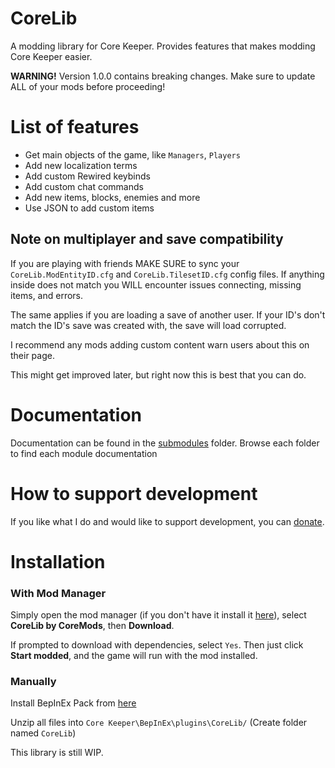 # CoreLib
A modding library for Core Keeper. Provides features that makes modding Core Keeper easier.

**WARNING!** Version 1.0.0 contains breaking changes. Make sure to update ALL of your mods before proceeding!

# List of features
- Get main objects of the game, like `Managers`, `Players`
- Add new localization terms
- Add custom Rewired keybinds
- Add custom chat commands
- Add new items, blocks, enemies and more
- Use JSON to add custom items

## Note on multiplayer and save compatibility
If you are playing with friends MAKE SURE to sync your `CoreLib.ModEntityID.cfg` and `CoreLib.TilesetID.cfg` config files. If anything inside does not match you WILL encounter issues connecting, missing items, and errors.

The same applies if you are loading a save of another user. If your ID's don't match the ID's save was created with, the save will load corrupted.

I recommend any mods adding custom content warn users about this on their page.

This might get improved later, but right now this is best that you can do.

# Documentation
Documentation can be found in the [submodules](https://github.com/Jrprogrammer/CoreLib/tree/master/CoreLib/Submodules) folder. Browse each folder to find each module documentation

# How to support development
If you like what I do and would like to support development, you can [donate](https://boosty.to/kremnev8).

# Installation
### With Mod Manager

Simply open the mod manager (if you don't have it install it [here](https://dsp.thunderstore.io/package/ebkr/r2modman/)), select **CoreLib by CoreMods**, then **Download**.

If prompted to download with dependencies, select `Yes`.
Then just click **Start modded**, and the game will run with the mod installed.

### Manually
Install BepInEx Pack from [here](https://core-keeper.thunderstore.io/package/BepInEx/BepInExPack_Core_Keeper/)<br/>

Unzip all files into `Core Keeper\BepInEx\plugins\CoreLib/` (Create folder named `CoreLib`)<br/>

This library is still WIP.
